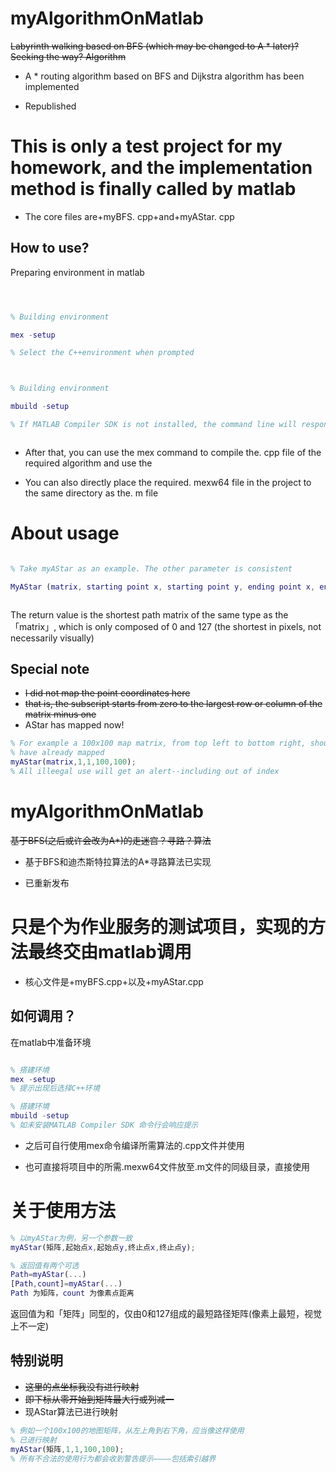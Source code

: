 # myAlgorithmOnMatlab

~~Labyrinth walking based on BFS (which may be changed to A * later)? Seeking the way? Algorithm~~

- A * routing algorithm based on BFS and Dijkstra algorithm has been implemented

- Republished

# This is only a test project for my homework, and the implementation method is finally called by matlab



- The core files are+myBFS. cpp+and+myAStar. cpp



## How to use?

Preparing environment in matlab



```matlab



% Building environment

mex -setup

% Select the C++environment when prompted



% Building environment

mbuild -setup

% If MATLAB Compiler SDK is not installed, the command line will respond to the prompt



```

- After that, you can use the mex command to compile the. cpp file of the required algorithm and use the



- You can also directly place the required. mexw64 file in the project to the same directory as the. m file



# About usage



```matlab

% Take myAStar as an example. The other parameter is consistent

MyAStar (matrix, starting point x, starting point y, ending point x, ending point y);



```

The return value is the shortest path matrix of the same type as the 「matrix」, which is only composed of 0 and 127 (the shortest in pixels, not necessarily visually)

## Special note
- ~~I did not map the point coordinates here~~
- ~~that is, the subscript starts from zero to the largest row or column of the matrix minus one~~
- AStar has mapped now!
```matlab
% For example a 100x100 map matrix, from top left to bottom right, should be used like this
% have already mapped
myAStar(matrix,1,1,100,100);
% All illeegal use will get an alert--including out of index
```


# myAlgorithmOnMatlab
~~基于BFS(之后或许会改为A*)的走迷宫？寻路？算法~~

- 基于BFS和迪杰斯特拉算法的A*寻路算法已实现

- 已重新发布

# 只是个为作业服务的测试项目，实现的方法最终交由matlab调用

- 核心文件是+myBFS.cpp+以及+myAStar.cpp

## 如何调用？
在matlab中准备环境

```matlab

% 搭建环境
mex -setup
% 提示出现后选择C++环境

% 搭建环境
mbuild -setup
% 如未安装MATLAB Compiler SDK 命令行会响应提示

```
- 之后可自行使用mex命令编译所需算法的.cpp文件并使用

- 也可直接将项目中的所需.mexw64文件放至.m文件的同级目录，直接使用

# 关于使用方法

```matlab
% 以myAStar为例，另一个参数一致
myAStar(矩阵,起始点x,起始点y,终止点x,终止点y);

% 返回值有两个可选
Path=myAStar(...)
[Path,count]=myAStar(...)
Path 为矩阵，count 为像素点距离

```
返回值为和「矩阵」同型的，仅由0和127组成的最短路径矩阵(像素上最短，视觉上不一定)

## 特别说明
- ~~这里的点坐标我没有进行映射~~
- ~~即下标从零开始到矩阵最大行或列减一~~
- 现AStar算法已进行映射
```matlab
% 例如一个100x100的地图矩阵，从左上角到右下角，应当像这样使用
% 已进行映射
myAStar(矩阵,1,1,100,100);
% 所有不合法的使用行为都会收到警告提示————包括索引越界
```
